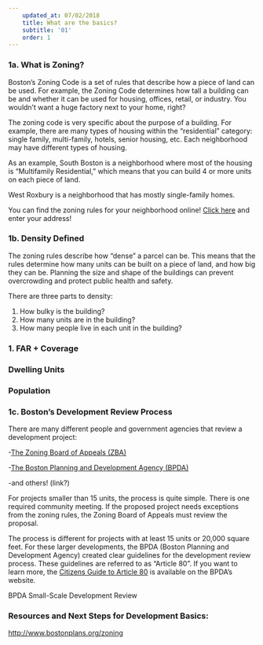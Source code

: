 ```yaml
---
    updated_at: 07/02/2018
    title: What are the basics?
    subtitle: '01'
    order: 1
---
```

### 1a. What is Zoning?

Boston’s Zoning Code is a set of rules that describe how a piece of land can be used. For example, the Zoning Code determines how tall a building can be and whether it can be used for housing, offices, retail, or industry.
You wouldn’t want a huge factory next to your home, right?




The zoning code is very specific about the purpose of a building. For example, there are many types of housing within the “residential” category: single family, multi-family, hotels, senior housing, etc. Each neighborhood may have different types of housing.

As an example, South Boston is a neighborhood where most of the housing is “Multifamily Residential,” which means that you can build 4 or more units on each piece of land.



West Roxbury is a neighborhood that has mostly single-family homes.


You can find the zoning rules for your neighborhood online! [Click here](http://maps.bostonredevelopmentauthority.org/zoningviewer/) and enter your address!

### 1b. Density Defined

The zoning rules describe how “dense” a parcel can be. This means that the rules determine how many units can be built on a piece of land, and how big they can be.
Planning the size and shape of the buildings can prevent overcrowding and protect public health and safety.

There are three parts to density:

1. How bulky is the building?
2. How many units are in the building?
3. How many people live in each unit in the building?

### 1. FAR + Coverage


### Dwelling Units

### Population



### 1c. Boston’s Development Review Process

There are many different people and government agencies that review a development project:

-[The Zoning Board of Appeals (ZBA)](https://www.boston.gov/departments/inspectional-services/zoning-board-appeal)

-[The Boston Planning and Development Agency (BPDA)](http://www.bostonplans.org/)

-and others! (link?)

For projects smaller than 15 units, the process is quite simple. There is one required community meeting. If the proposed project needs exceptions from the zoning rules, the Zoning Board of Appeals must review the proposal.

The process is different for projects with at least 15 units or 20,000 square feet. For these larger developments, the BPDA (Boston Planning and Development Agency) created clear guidelines for the development review process. These guidelines are referred to as “Article 80”. If you want to learn more, the [Citizens Guide to Article 80](http://www.bostonplans.org/projects/development-review/what-is-article-80) is available on the BPDA’s website.

BPDA Small-Scale Development Review



### Resources and Next Steps for Development Basics:

http://www.bostonplans.org/zoning
